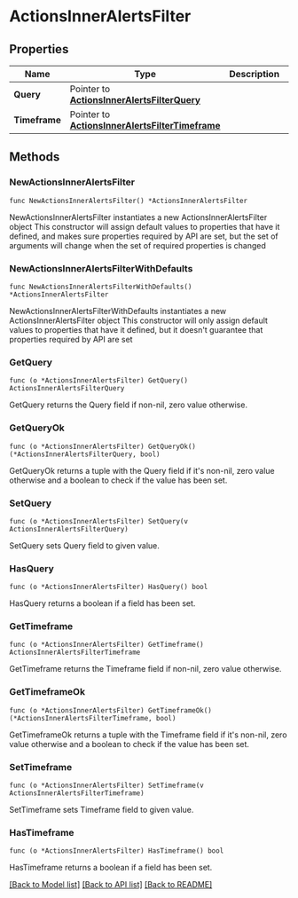 # ActionsInnerAlertsFilter

## Properties

Name | Type | Description | Notes
------------ | ------------- | ------------- | -------------
**Query** | Pointer to [**ActionsInnerAlertsFilterQuery**](ActionsInnerAlertsFilterQuery.md) |  | [optional] 
**Timeframe** | Pointer to [**ActionsInnerAlertsFilterTimeframe**](ActionsInnerAlertsFilterTimeframe.md) |  | [optional] 

## Methods

### NewActionsInnerAlertsFilter

`func NewActionsInnerAlertsFilter() *ActionsInnerAlertsFilter`

NewActionsInnerAlertsFilter instantiates a new ActionsInnerAlertsFilter object
This constructor will assign default values to properties that have it defined,
and makes sure properties required by API are set, but the set of arguments
will change when the set of required properties is changed

### NewActionsInnerAlertsFilterWithDefaults

`func NewActionsInnerAlertsFilterWithDefaults() *ActionsInnerAlertsFilter`

NewActionsInnerAlertsFilterWithDefaults instantiates a new ActionsInnerAlertsFilter object
This constructor will only assign default values to properties that have it defined,
but it doesn't guarantee that properties required by API are set

### GetQuery

`func (o *ActionsInnerAlertsFilter) GetQuery() ActionsInnerAlertsFilterQuery`

GetQuery returns the Query field if non-nil, zero value otherwise.

### GetQueryOk

`func (o *ActionsInnerAlertsFilter) GetQueryOk() (*ActionsInnerAlertsFilterQuery, bool)`

GetQueryOk returns a tuple with the Query field if it's non-nil, zero value otherwise
and a boolean to check if the value has been set.

### SetQuery

`func (o *ActionsInnerAlertsFilter) SetQuery(v ActionsInnerAlertsFilterQuery)`

SetQuery sets Query field to given value.

### HasQuery

`func (o *ActionsInnerAlertsFilter) HasQuery() bool`

HasQuery returns a boolean if a field has been set.

### GetTimeframe

`func (o *ActionsInnerAlertsFilter) GetTimeframe() ActionsInnerAlertsFilterTimeframe`

GetTimeframe returns the Timeframe field if non-nil, zero value otherwise.

### GetTimeframeOk

`func (o *ActionsInnerAlertsFilter) GetTimeframeOk() (*ActionsInnerAlertsFilterTimeframe, bool)`

GetTimeframeOk returns a tuple with the Timeframe field if it's non-nil, zero value otherwise
and a boolean to check if the value has been set.

### SetTimeframe

`func (o *ActionsInnerAlertsFilter) SetTimeframe(v ActionsInnerAlertsFilterTimeframe)`

SetTimeframe sets Timeframe field to given value.

### HasTimeframe

`func (o *ActionsInnerAlertsFilter) HasTimeframe() bool`

HasTimeframe returns a boolean if a field has been set.


[[Back to Model list]](../README.md#documentation-for-models) [[Back to API list]](../README.md#documentation-for-api-endpoints) [[Back to README]](../README.md)


